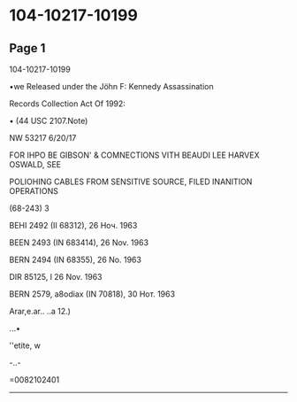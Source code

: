 # 104-10217-10199

## Page 1

104-10217-10199

•we Released under the Jöhn F: Kennedy Assassination

Records Collection Act Of 1992:

• (44 USC 2107.Note)

NW 53217 6/20/17

FOR IHPO BE GIBSON' & COMNECTIONS VITH BEAUDI LEE HARVEX OSWALD, SEE

POLIOHING CABLES FROM SENSITIVE SOURCE, FILED INANITION OPERATIONS

(68-243) 3

ВЕНІ 2492 (ІІ 68312), 26 Ноч. 1963

BEEN 2493 (IN 683414), 26 Nov. 1963

BERN 2494 (IN 68355), 26 No. 1963

DIR 85125, l 26 Nov. 1963

BERN 2579, a8odiax (IN 70818), 30 Нот. 1963

Arar,e.ar.. ..a 12.)

...•

''etite, w

-..-

=0082102401

---

